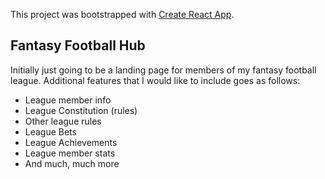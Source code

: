 This project was bootstrapped with [Create React App](https://github.com/facebook/create-react-app).

## Fantasy Football Hub

Initially just going to be a landing page for members of my fantasy football league. Additional features that I would like to include goes as follows:

- League member info
- League Constitution (rules)
- Other league rules
- League Bets
- League Achievements
- League member stats
- And much, much more